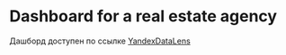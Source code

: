 # Dashboard for a real estate agency
Дашборд доступен по ссылке  [YandexDataLens](https://datalens.yandex/zkdzhx0lsjaal?tab=aW "Перейти на Дашборд для агенства недвижимости" )


